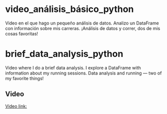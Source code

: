 # video_análisis_básico_python
Video en el que hago un pequeño análisis de datos. Analizo un DataFrame con información sobre mis carreras. ¡Análisis de datos y correr, dos de mis cosas favoritas!

# brief_data_analysis_python
Video where I do a brief data analysis. I explore a DataFrame with information about my running sessions. Data analysis and running — two of my favorite things!

## Video
[Video link:](https://www.youtube.com/watch?v=le0IhmlV7hU&t=242s)
